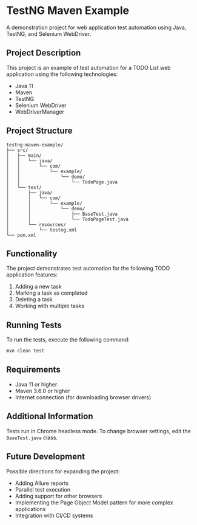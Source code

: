 # TestNG Maven Example

A demonstration project for web application test automation using Java, TestNG, and Selenium WebDriver.

## Project Description

This project is an example of test automation for a TODO List web application using the following technologies:

- Java 11
- Maven
- TestNG
- Selenium WebDriver
- WebDriverManager

## Project Structure

```
testng-maven-example/
├── src/
│   ├── main/
│   │   └── java/
│   │       └── com/
│   │           └── example/
│   │               └── demo/
│   │                   └── TodoPage.java
│   └── test/
│       ├── java/
│       │   └── com/
│       │       └── example/
│       │           └── demo/
│       │               ├── BaseTest.java
│       │               └── TodoPageTest.java
│       └── resources/
│           └── testng.xml
└── pom.xml
```

## Functionality

The project demonstrates test automation for the following TODO application features:

1. Adding a new task
2. Marking a task as completed
3. Deleting a task
4. Working with multiple tasks

## Running Tests

To run the tests, execute the following command:

```bash
mvn clean test
```

## Requirements

- Java 11 or higher
- Maven 3.6.0 or higher
- Internet connection (for downloading browser drivers)

## Additional Information

Tests run in Chrome headless mode. To change browser settings, edit the `BaseTest.java` class.

## Future Development

Possible directions for expanding the project:

- Adding Allure reports
- Parallel test execution
- Adding support for other browsers
- Implementing the Page Object Model pattern for more complex applications
- Integration with CI/CD systems 